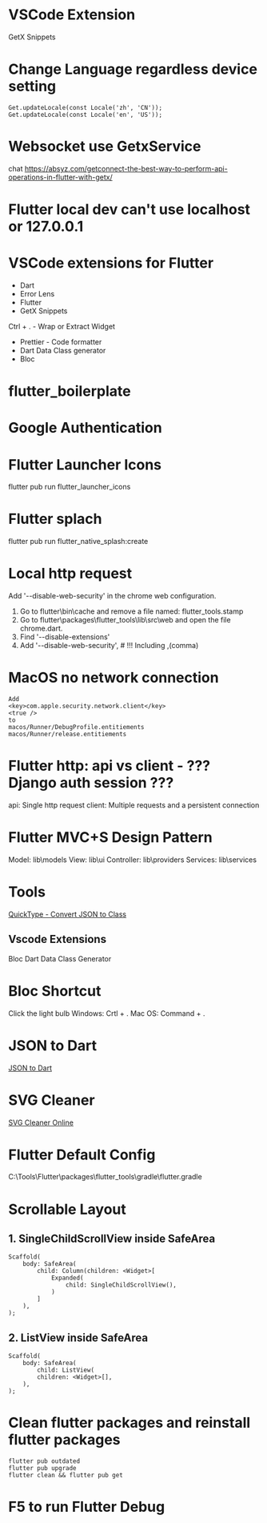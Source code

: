 # VSCode Extension 
GetX Snippets

# Change Language regardless device setting
```
Get.updateLocale(const Locale('zh', 'CN'));
Get.updateLocale(const Locale('en', 'US'));
```

# Websocket use GetxService
chat
https://absyz.com/getconnect-the-best-way-to-perform-api-operations-in-flutter-with-getx/

# Flutter local dev can't use localhost or 127.0.0.1

# VSCode extensions for Flutter

- Dart
- Error Lens
- Flutter
- GetX Snippets

Ctrl + . - Wrap or Extract Widget

- Prettier - Code formatter
- Dart Data Class generator
- Bloc

# flutter_boilerplate

# Google Authentication


# Flutter Launcher Icons

flutter pub run flutter_launcher_icons

# Flutter splach

flutter pub run flutter_native_splash:create

# Local http request
Add '--disable-web-security' in the chrome web configuration.
1. Go to flutter\bin\cache and remove a file named: flutter_tools.stamp
2. Go to flutter\packages\flutter_tools\lib\src\web and open the file chrome.dart.
3. Find '--disable-extensions'
4. Add '--disable-web-security', # !!! Including ,(comma)

# MacOS no network connection
```
Add
<key>com.apple.security.network.client</key>
<true />
to
macos/Runner/DebugProfile.entitiements
macos/Runner/release.entitiements
```
# Flutter http: api vs client - ??? Django auth session ???
api: Single http request
client: Multiple requests and a persistent connection

# Flutter MVC+S Design Pattern

Model: lib\models
View: lib\ui
Controller: lib\providers
Services: lib\services

# Tools

[QuickType - Convert JSON to Class](https://quicktype.io/)

## Vscode Extensions

Bloc
Dart Data Class Generator

# Bloc Shortcut

Click the light bulb
Windows: Crtl + .
Mac OS: Command + .

# JSON to Dart

[JSON to Dart](https://javiercbk.github.io/json_to_dart/)

# SVG Cleaner

[SVG Cleaner Online](https://iconly.io/tools/svg-cleaner)

# Flutter Default Config

C:\Tools\Flutter\packages\flutter_tools\gradle\flutter.gradle

# Scrollable Layout

## 1. SingleChildScrollView inside SafeArea

```
Scaffold(
    body: SafeArea(
        child: Column(children: <Widget>[
            Expanded(
                child: SingleChildScrollView(),
            )
        ]
    ),
);
```

## 2. ListView inside SafeArea

```
Scaffold(
    body: SafeArea(
        child: ListView(
        children: <Widget>[],
    ),
);
```

# Clean flutter packages and reinstall flutter packages
```
flutter pub outdated
flutter pub upgrade
flutter clean && flutter pub get 
```

# F5 to run Flutter Debug
